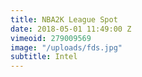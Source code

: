 ```yaml
---
title: NBA2K League Spot
date: 2018-05-01 11:49:00 Z
vimeoid: 279009569
image: "/uploads/fds.jpg"
subtitle: Intel
---
```


